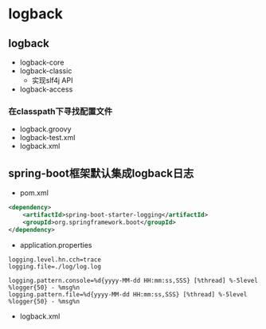 # logback


## logback
- logback-core
- logback-classic
    - 实现slf4j API
- logback-access



###  在classpath下寻找配置文件
- logback.groovy
- logback-test.xml
- logback.xml



## spring-boot框架默认集成logback日志
- pom.xml
```xml
<dependency>
    <artifactId>spring-boot-starter-logging</artifactId>
    <groupId>org.springframework.boot</groupId>
</dependency>
```

- application.properties

```properties
logging.level.hn.cch=trace
logging.file=./log/log.log

logging.pattern.console=%d{yyyy-MM-dd HH:mm:ss,SSS} [%thread] %-5level %logger{50} - %msg%n
logging.pattern.file=%d{yyyy-MM-dd HH:mm:ss,SSS} [%thread] %-5level %logger{50} - %msg%n
```

- logback.xml
```xml

```
